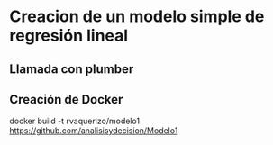 # Creacion de un modelo simple de regresión lineal 
## Llamada con plumber 
## Creación de Docker

docker build -t rvaquerizo/modelo1 https://github.com/analisisydecision/Modelo1
